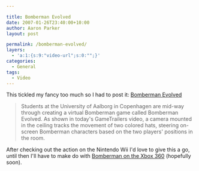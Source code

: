 ```yaml
---

title: Bomberman Evolved
date: 2007-01-26T23:40:00+10:00
author: Aaron Parker
layout: post

permalink: /bomberman-evolved/
layers:
  - 'a:1:{s:9:"video-url";s:0:"";}'
categories:
  - General
tags:
  - Video
---
```

This tickled my fancy too much so I had to post it: [Bomberman Evolved](http://www.joystiq.com/2007/01/26/todays-hottest-game-video-bomberman-evolved/)

> Students at the University of Aalborg in Copenhagen are mid-way through creating a virtual Bomberman game called Bomberman Evolved. As shown in today's GameTrailers video, a camera mounted in the ceiling tracks the movement of two colored hats, steering on-screen Bomberman characters based on the two players' positions in the room.

After checking out the action on the Nintendo Wii I'd love to give this a go, until then I'll have to make do with [Bomberman on the Xbox 360](http://www.joystiq.com/2006/03/30/saturn-bomberman-being-evautated-for-xbl-arcade/) (hopefully soon).
